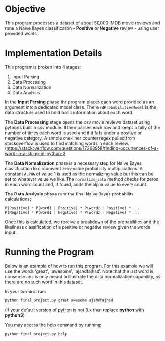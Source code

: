 # Objective
This program processes a dataset of about 50,000 IMDB movie reviews and runs a Naive Bayes classification - **Positive** or **Negative** review - using user provided words.


# Implementation Details
This program is broken into 4 stages:
1. Input Parsing
2. Data Processing
3. Data Normalization 
4. Data Analysis

In the **Input Parsing** phase the program places each word provided as an argument into a dedicated model class. The `WordProbabilitiesModel` is the data structure used to hold basic information about each word.

The **Data Processing** stage opens the csv movie reviews dataset using pythons built in csv module. It then parses each row and keeps a tally of the number of times each word is used and if it falls under a positive or negative category. A simple one-liner counter regex pulled from stackoverflow is used to find matching words in each review. (https://stackoverflow.com/questions/17268958/finding-occurrences-of-a-word-in-a-string-in-python-3)

The **Data Normalization** phase is a necessary step for Naive Bayes classification to circumvent zero-value probability multiplications. A constant `ALPHA` of value 1 is used as the normalizing value but this can be set to whatever value we like. The `normalize_data` method checks for zeros in each word count and, if found, adds the alpha value to every count.

The **Data Analysis** phase runs the final Naive Bayes probability calculations:
```
P(Positive) * P(word1 | Positive) * P(word2 | Positive) * ...
P(Negative) * P(word1 | Negative) * P(word2 | Negative) * ...
```
Once this is calculated, we receive a breakdown of the probabilities and the likeliness classification of a positive or negative review given the words input.


# Running the Program
Below is an example of how to run this program.
For this example we will use the words 'great', 'awesome', 'ajshdfajhsd'.
Note that the last word is nonsense and is only meant to illustrate the data normalization capability, as there are no such word in this dataset.

In your terminal run:

```bash
python final_project.py great awesome ajshdfajhsd
```
(if your default version of python is not 3.x then replace **python** with **python3**)


You may access the help command by running:

```bash
python final_project.py help
```